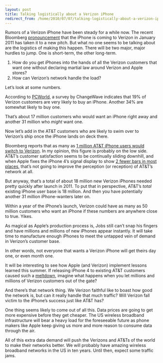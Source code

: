 ```yaml
---
layout: post
title: Talking logistically about a Verizon iPhone
redirect_from: /home/2010/07/07/talking-logistically-about-a-verizon-iphone/index.html
---
```

<p>Rumors of a Verizon iPhone have been steady for a while now. The recent Bloomberg <a href="http://www.bloomberg.com/news/2010-06-29/verizon-wireless-said-to-start-offering-iphone-ending-at-t-s-exclusivity.html">pronouncement</a> that the iPhone is coming to Verizon in January 2011 has taken it to a new pitch.
But what no one seems to be talking about are the logistics of making this happen. There will be two major, major hurdles to jump. One is short-term, the other long-term.</p>
<ol>
<li>How do you get iPhones into the hands of all the Verizon customers that want one without declaring martial law around Verizon and Apple stores?</li>
<li>How can Verizon’s network handle the load?</li>
</ol>
<p><!--more-->Let’s look at some numbers.</p>
<p>According to <a href="http://www.pcworld.com/article/195904/verizon_customers_suffer_from_iphone_envy.html">PCWorld</a>, a survey by ChangeWave indicates that 19% of Verizon customers are very likely to buy an iPhone. Another 34% are somewhat likely to buy one.</p>
<p>That’s about 17 million customers who would want an iPhone right away and another 31 million who <em>might</em> want one.</p>
<p>Now let’s add in the AT&amp;T customers who are likely to swim over to Verizon’s ship once the iPhone lands on deck there.</p>
<p>Bloomberg reports that as many as <a href="http://www.bloomberg.com/news/2010-07-01/at-t-could-lose-1-million-iphone-customers-to-verizon-wireless-in-2011.html">1 million AT&amp;T iPhone users would switch to Verizon</a>. In my opinion, this figure is probably on the low side. AT&amp;T’s customer satisfaction seems to be continually sliding downhill, and when Apple fixes the iPhone 4’s signal display to show <a href="http://news.cnet.com/8301-13579_3-20009527-37.html">2 fewer bars in most places</a>, that’s not going to improve the perception (or reception) of AT&amp;T’s network at all.</p>
<p>But anyway, that’s a total of about 18 million new Verizon iPhones needed pretty quickly after launch in 2011.  To put that in perspective, AT&amp;T’s <em>total</em> existing iPhone user base is 18 million. And then you have potentially another 31 million iPhone-wanters later on.</p>
<p>Within a year of the iPhone’s launch, Verizon could have as many as 50 million customers who want an iPhone if these numbers are anywhere close to true. Yikes.</p>
<p>As magical as Apple’s production process is, Jobs still can’t snap his fingers and have millions and millions of new iPhones appear instantly. It will take time to manufacture enough iPhones to meet the untapped vein of demand in Verizon’s customer base.</p>
<p>In other words, not everyone that wants a Verizon iPhone will get theirs day one, or even month one.</p>
<p>It will be interesting to see how Apple (and Verizon) implement lessons learned this summer. If releasing iPhone 4 to existing AT&amp;T customers caused such a <a href="http://gizmodo.com/5563909/">meltdown</a>, imagine what happens when you let millions and millions of Verizon customers out of the gate?</p>
<p>And there’s that network thing.  We Verizon faithful like to boast how good the network is, but can it really handle that much traffic?  Will Verizon fall victim to the iPhone’s success just like AT&amp;T has?</p>
<p>One thing seems likely to come out of all this. Data prices are going to get more expensive before they get cheaper.  The US wireless broadband infrastructure will bear a heavy load for the foreseeable future as phone makers like Apple keep giving us more and more reason to consume data through the air.</p>
<p>All of this extra data demand will push the Verizons and AT&amp;Ts of the world to make their networks better.  We will probably have amazing wireless broadband networks in the US in ten years. Until then, expect some traffic jams.</p>
